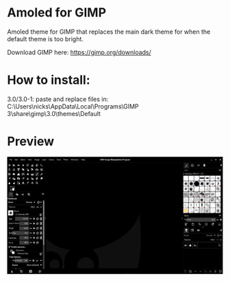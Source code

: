 # Amoled for GIMP
Amoled theme for GIMP that replaces the main dark theme for when the default theme is too bright.

Download GIMP here: https://gimp.org/downloads/

# How to install:

3.0/3.0-1:
paste and replace files in: C:\Users\nicks\AppData\Local\Programs\GIMP 3\share\gimp\3.0\themes\Default

# Preview
![preview](Preview.png)
